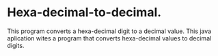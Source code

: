 # Hexa-decimal-to-decimal.
This program converts a hexa-decimal digit to a decimal value.
This java aplication wites a program that converts hexa-decimal values to decimal digits.
